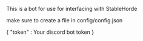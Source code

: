 This is a bot for use for interfacing with StableHorde

make sure to create a file in config/config.json

{
"token" : Your discord bot token
}
